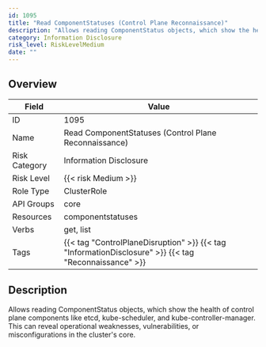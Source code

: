 ```yaml
---
id: 1095
title: "Read ComponentStatuses (Control Plane Reconnaissance)"
description: "Allows reading ComponentStatus objects, which show the health of control plane components like etcd, kube-scheduler, and kube-controller-manager. This can reveal operational weaknesses, vulnerabilities, or misconfigurations in the cluster's core."
category: Information Disclosure
risk_level: RiskLevelMedium
date: ""
---
```


## Overview

| Field         | Value                                                                                                 |
| ------------- | ----------------------------------------------------------------------------------------------------- |
| ID            | 1095                                                                                                  |
| Name          | Read ComponentStatuses (Control Plane Reconnaissance)                                                 |
| Risk Category | Information Disclosure                                                                                |
| Risk Level    | {{< risk Medium >}}                                                                                   |
| Role Type     | ClusterRole                                                                                           |
| API Groups    | core                                                                                                  |
| Resources     | componentstatuses                                                                                     |
| Verbs         | get, list                                                                                             |
| Tags          | {{< tag "ControlPlaneDisruption" >}} {{< tag "InformationDisclosure" >}} {{< tag "Reconnaissance" >}} |

## Description

Allows reading ComponentStatus objects, which show the health of control plane components like etcd, kube-scheduler, and kube-controller-manager. This can reveal operational weaknesses, vulnerabilities, or misconfigurations in the cluster's core.
